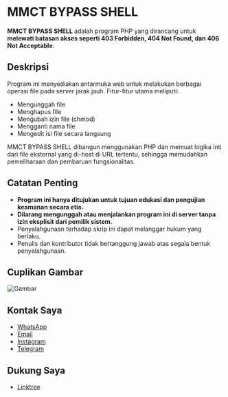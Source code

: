 # MMCT BYPASS SHELL

**MMCT BYPASS SHELL** adalah program PHP yang dirancang untuk **melewati batasan akses seperti 403 Forbidden, 404 Not Found, dan 406 Not Acceptable**.

## Deskripsi

Program ini menyediakan antarmuka web untuk melakukan berbagai operasi file pada server jarak jauh. Fitur-fitur utama meliputi:

- Mengunggah file  
- Menghapus file  
- Mengubah izin file (chmod)  
- Mengganti nama file  
- Mengedit isi file secara langsung  

MMCT BYPASS SHELL dibangun menggunakan PHP dan memuat logika inti dari file eksternal yang di-host di URL tertentu, sehingga memudahkan pemeliharaan dan pembaruan fungsionalitas.

## Catatan Penting

- **Program ini hanya ditujukan untuk tujuan edukasi dan pengujian keamanan secara etis.**  
- **Dilarang mengunggah atau menjalankan program ini di server tanpa izin eksplisit dari pemilik sistem.**  
- Penyalahgunaan terhadap skrip ini dapat melanggar hukum yang berlaku.  
- Penulis dan kontributor tidak bertanggung jawab atas segala bentuk penyalahgunaan.

## Cuplikan Gambar

![Gambar](MMCT_BYPASS_SHELL.png)

## Kontak Saya

- [WhatsApp](https://wa.me/+2348141469681)  
- [Email](mailto:sonysecc07@gmail.com)  
- [Instagram](https://instagram.com/kuciinglangka)  
- [Telegram](https://t.me/OrdinaryPeople403)  

## Dukung Saya

- [Linktree](https://linktr.ee)
